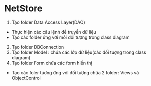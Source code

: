 
# NetStore
1. Tạo folder Data Access Layer(DAO) 
- Thực hiện các câu lệnh để truyền dữ liệu
- Tạo các folder ứng với mỗi đối tượng trong class diagram
2. Tạo folder DBConnection
3. Tạo folder Model : chứa các lớp dữ liệu(các đối tượng trong class diagram) 
4. Tạo folder Form chứa các form hiển thị
- Tạo các foler tương ứng với đối tượng chứa 2 folder: Views và ObjectControl
